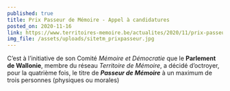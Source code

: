 ```yaml
---
published: true
title: Prix Passeur de Mémoire - Appel à candidatures
posted_on: 2020-11-16
link: https://www.territoires-memoire.be/actualites/2020/11/prix-passeur-de-memoire-appel-a-candidatures/
img_file: /assets/uploads/sitetm_prixpasseur.jpg
---
```

C’est à l’initiative de son Comité *Mémoire et Démocratie* que le **Parlement de Wallonie**, membre du réseau *Territoire de Mémoire*, a décidé d’octroyer, pour la quatrième fois, le titre de ***Passeur de Mémoire*** à un maximum de trois personnes (physiques ou morales)